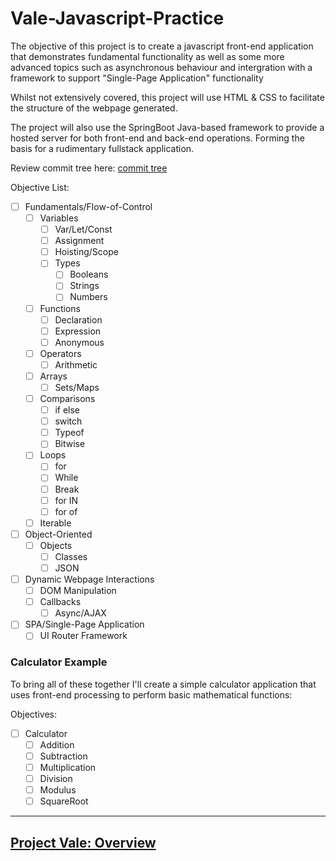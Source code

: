 # Vale-Javascript-Practice

The objective of this project is to create a javascript front-end application that demonstrates fundamental functionality
as well as some more advanced topics such as asynchronous behaviour and intergration with a framework to support "Single-Page Application" functionality

Whilst not extensively covered, this project will use HTML & CSS to facilitate the structure of the webpage generated.

The project will also use the SpringBoot Java-based framework to provide a hosted server for both front-end and back-end operations. Forming the basis for a rudimentary fullstack application.

Review commit tree here: [commit tree](https://github.com/MorickClive/Vale-Javascript-Practice/network)

Objective List:

- [ ] Fundamentals/Flow-of-Control
	- [ ] Variables
		- [ ] Var/Let/Const
		- [ ] Assignment
		- [ ] Hoisting/Scope
		- [ ] Types
			- [ ] Booleans
			- [ ] Strings
			- [ ] Numbers
	- [ ] Functions
		- [ ] Declaration
		- [ ] Expression
		- [ ] Anonymous
	- [ ] Operators
		- [ ] Arithmetic
	- [ ] Arrays
		- [ ] Sets/Maps
	- [ ] Comparisons
		- [ ] if else
		- [ ] switch
		- [ ] Typeof
		- [ ] Bitwise
	- [ ] Loops 
		- [ ] for
		- [ ] While
		- [ ] Break
		- [ ] for IN
		- [ ] for of
	- [ ] Iterable
- [ ] Object-Oriented
	- [ ] Objects
		- [ ] Classes
		- [ ] JSON
- [ ] Dynamic Webpage Interactions
	- [ ] DOM Manipulation
	- [ ] Callbacks
		- [ ] Async/AJAX
- [ ] SPA/Single-Page Application 
	- [ ] UI Router Framework

### Calculator Example

To bring all of these together I'll create a simple calculator application that uses front-end processing to perform
basic mathematical functions:

Objectives:

- [ ] Calculator
	- [ ] Addition
	- [ ] Subtraction
	- [ ] Multiplication
	- [ ] Division
	- [ ] Modulus
	- [ ] SquareRoot

---

## [Project Vale: Overview](https://github.com/MorickClive/Project-Vale/blob/main/README.md#project-vale)
